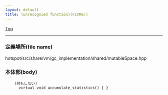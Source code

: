 ```yaml
---
layout: default
title: (unrecognied function)(FIXME!)
---
```

[Top](../index.html)

--- 
### 定義場所(file name)
hotspot/src/share/vm/gc_implementation/shared/mutableSpace.hpp


### 本体部(body)
```
	(何もしない)
	  virtual void accumulate_statistics() { }
	
```


